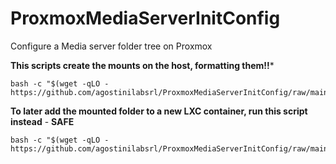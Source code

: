# ProxmoxMediaServerInitConfig

Configure a Media server folder tree on Proxmox

**This scripts create the mounts on the host, formatting them!!***

```
bash -c "$(wget -qLO - https://github.com/agostinilabsrl/ProxmoxMediaServerInitConfig/raw/main/host/diskconfiguration.sh)"
```

**To later add the mounted folder to a new LXC container, run this script instead** - **SAFE**

```
bash -c "$(wget -qLO - https://github.com/agostinilabsrl/ProxmoxMediaServerInitConfig/raw/main/host/diskmounter.sh)"
```


